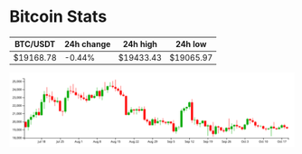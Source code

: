 # Bitcoin Stats

BTC/USDT|24h change|24h high|24h low|
|---|---|---|---|
|$19168.78|-0.44%|$19433.43|$19065.97|

<img src="./chart.svg">
